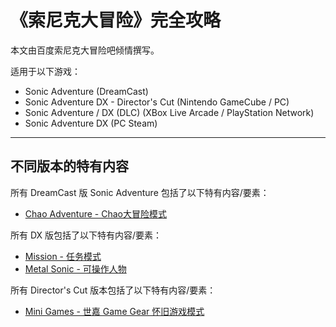 # 《索尼克大冒险》完全攻略

本文由百度索尼克大冒险吧倾情撰写。

适用于以下游戏：

* Sonic Adventure \(DreamCast\)
* Sonic Adventure DX - Director's Cut \(Nintendo GameCube / PC\)
* Sonic Adventure / DX \(DLC\)  \(XBox Live Arcade / PlayStation Network\)
* Sonic Adventure DX \(PC Steam\)

---

## 不同版本的特有内容

所有 DreamCast 版 Sonic Adventure 包括了以下特有内容/要素：

* [Chao Adventure - Chao大冒险模式](/chao-adventure-chaoda-mao-xian.md)

所有 DX 版包括了以下特有内容/要素：

* [Mission - 任务模式](/mission-60ge-ren-wu-gong-lve.md)
* [Metal Sonic - 可操作人物](/trial-tiao-zhan-mo-shi/action-stage/metal-sonic.md)

所有 Director's Cut 版本包括了以下特有内容/要素：

* [Mini Games - 世嘉 Game Gear 怀旧游戏模式](/mini-games-shi-jia-game-gear-huai-jiu-you-xi-mo-shi.md) 



